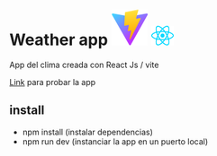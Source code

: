  
# Weather app ![vite icon](/imgs/vite.svg) <img src='./imgs/react.svg' width='40'>
App del clima creada con React Js / vite

[Link](https://tomasjara.github.io/weather_app/) para probar la app



## install

- npm install (instalar dependencias)
- npm run dev (instanciar la app en un puerto local)

